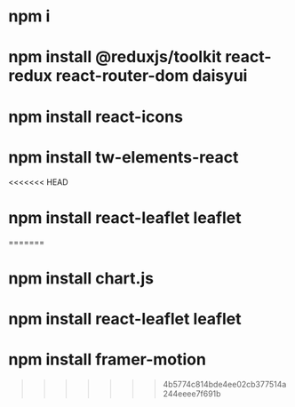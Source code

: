 # npm i
# npm install @reduxjs/toolkit react-redux react-router-dom daisyui
# npm install react-icons
# npm install tw-elements-react
<<<<<<< HEAD
# npm install react-leaflet leaflet
=======
# npm install chart.js
# npm install react-leaflet leaflet
# npm install framer-motion

>>>>>>> 4b5774c814bde4ee02cb377514a244eeee7f691b


